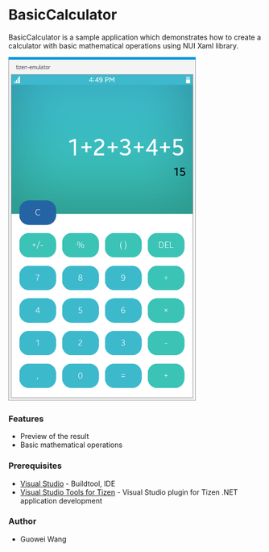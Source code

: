 # BasicCalculator
BasicCalculator is a sample application which demonstrates how to create a calculator
with basic mathematical operations using NUI Xaml library.

![Main page](./Screenshots/main.png)

### Features
* Preview of the result
* Basic mathematical operations

### Prerequisites

* [Visual Studio](https://www.visualstudio.com/) - Buildtool, IDE
* [Visual Studio Tools for Tizen](https://docs.tizen.org/application/vstools/install) - Visual Studio plugin for Tizen .NET application development

### Author
* Guowei Wang
